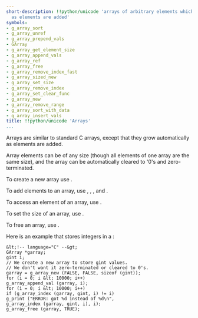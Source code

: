 ```yaml
---
short-description: !!python/unicode 'arrays of arbitrary elements which grow     automatically
  as elements are added'
symbols:
- g_array_sort
- g_array_unref
- g_array_prepend_vals
- GArray
- g_array_get_element_size
- g_array_append_vals
- g_array_ref
- g_array_free
- g_array_remove_index_fast
- g_array_sized_new
- g_array_set_size
- g_array_remove_index
- g_array_set_clear_func
- g_array_new
- g_array_remove_range
- g_array_sort_with_data
- g_array_insert_vals
title: !!python/unicode 'Arrays'
...
```


Arrays are similar to standard C arrays, except that they grow
automatically as elements are added.

Array elements can be of any size (though all elements of one array
are the same size), and the array can be automatically cleared to
'0's and zero-terminated.

To create a new array use [](g_array_new).

To add elements to an array, use [](g_array_append_val),
[](g_array_append_vals), [](g_array_prepend_val), and
[](g_array_prepend_vals).

To access an element of an array, use [](g_array_index).

To set the size of an array, use [](g_array_set_size).

To free an array, use [](g_array_free).

Here is an example that stores integers in a [](GArray):

```
&lt;!-- language="C" --&gt;
GArray *garray;
gint i;
// We create a new array to store gint values.
// We don't want it zero-terminated or cleared to 0's.
garray = g_array_new (FALSE, FALSE, sizeof (gint));
for (i = 0; i &lt; 10000; i++)
g_array_append_val (garray, i);
for (i = 0; i &lt; 10000; i++)
if (g_array_index (garray, gint, i) != i)
g_print ("ERROR: got %d instead of %d\n",
g_array_index (garray, gint, i), i);
g_array_free (garray, TRUE);

```

